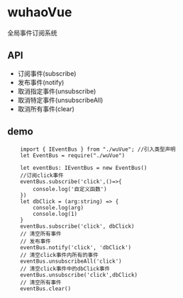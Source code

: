 # wuhaoVue
全局事件订阅系统

## API

* 订阅事件(subscribe)
* 发布事件(notify)
* 取消指定事件(unsubscribe)
* 取消特定事件(unsubscribeAll)
* 取消所有事件(clear)

## demo

```
    import { IEventBus } from "./wuVue"; //引入类型声明
    let EventBus = require("./wuVue")

    let eventBus: IEventBus = new EventBus()
    //订阅click事件
    eventBus.subscribe('click',()=>{
        console.log('自定义函数')
    })
    let dbClick = (arg:string) => {
        console.log(arg)
        console.log(1)
    }
    eventBus.subscribe('click', dbClick)
    // 清空所有事件
    // 发布事件
    eventBus.notify('click', 'dbClick')
    // 清空click事件内所有的事件
    eventBus.unsubscribeAll('click')
    // 清空click事件中的dbClick事件
    eventBus.unsubscribe('click',dbClick)
    // 清空所有事件
    eventBus.clear()
```